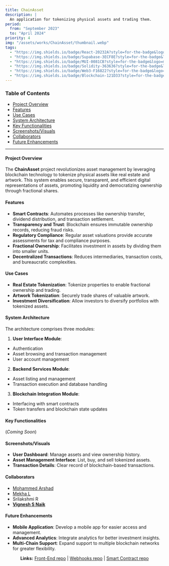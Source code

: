 ```yaml
---
title: ChainAsset
description: |
  An application for tokenizing physical assets and trading them.
period:
  from: "September 2023"
  to: "April 2024"
priority: 4
img: "/assets/works/ChainAsset/thumbnail.webp"
tags:
  - "https://img.shields.io/badge/React-20232A?style=for-the-badge&logo=react&logoColor=61DAFB"
  - "https://img.shields.io/badge/Supabase-3ECF8E?style=for-the-badge&logo=supabase&logoColor=white"
  - "https://img.shields.io/badge/MUI-0081CB?style=for-the-badge&logo=mui&logoColor=white"
  - "https://img.shields.io/badge/Solidity-363636?style=for-the-badge&logo=solidity&logoColor=white"
  - "https://img.shields.io/badge/Web3-F16822?style=for-the-badge&logo=web3.js&logoColor=white"
  - "https://img.shields.io/badge/Blockchain-121D33?style=for-the-badge&logo=blockchain&logoColor=white"
---
```


### Table of Contents

- [Project Overview](#project-overview)
- [Features](#features)
- [Use Cases](#use-cases)
- [System Architecture](#system-architecture)
- [Key Functionalities](#key-functionalities)
- [Screenshots/Visuals](#screenshotsvisuals)
- [Collaborators](#collaborators)
- [Future Enhancements](#future-enhancements)

---

#### Project Overview

The **ChainAsset** project revolutionizes asset management by leveraging blockchain technology to tokenize physical assets like real estate and artwork. This system enables secure, transparent, and efficient digital representations of assets, promoting liquidity and democratizing ownership through fractional shares.

#### Features

- **Smart Contracts**: Automates processes like ownership transfer, dividend distribution, and transaction settlement.
- **Transparency and Trust**: Blockchain ensures immutable ownership records, reducing fraud risks.
- **Regulatory Compliance**: Regular asset valuations provide accurate assessments for tax and compliance purposes.
- **Fractional Ownership**: Facilitates investment in assets by dividing them into smaller units.
- **Decentralized Transactions**: Reduces intermediaries, transaction costs, and bureaucratic complexities.

#### Use Cases

- **Real Estate Tokenization**: Tokenize properties to enable fractional ownership and trading.
- **Artwork Tokenization**: Securely trade shares of valuable artwork.
- **Investment Diversification**: Allow investors to diversify portfolios with tokenized assets.

#### System Architecture

The architecture comprises three modules:

1. **User Interface Module**:

- Authentication
- Asset browsing and transaction management
- User account management

2. **Backend Services Module**:

- Asset listing and management
- Transaction execution and database handling

3. **Blockchain Integration Module**:

- Interfacing with smart contracts
- Token transfers and blockchain state updates

#### Key Functionalities

(_Coming Soon_)

#### Screenshots/Visuals

- **User Dashboard**: Manage assets and view ownership history.
- **Asset Management Interface**: List, buy, and sell tokenized assets.
- **Transaction Details**: Clear record of blockchain-based transactions.

#### Collaborators

- <a href="https://github.com/Arshad-3" target="_blank">Mohammed Arshad</a>
- <a href="https://github.com/in/Mekhadev2025" target="_blank">Mekha L</a>
- Srilakshmi R
- **<a href="https://github.com/vigneshsnaik" target="_blank">Vignesh S Naik</a>**

#### Future Enhancements

- **Mobile Application**: Develop a mobile app for easier access and management.
- **Advanced Analytics**: Integrate analytics for better investment insights.
- **Multi-Chain Support**: Expand support to multiple blockchain networks for greater flexibility.

<p align="center">
<strong>Links:</strong> 
  <a href="https://github.com/vigneshsnaik/dbms-miniproject-frontend" target="_blank">Front-End repo</a> |
  <a href="https://github.com/vigneshsnaik/dbms-moralis-integration" target="_blank">Webhooks repo</a> |
  <a href="https://github.com/Arshad-3/dbms-web3-contract" target="_blank">Smart Contract repo</a>
</p>
